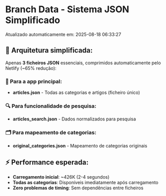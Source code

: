 # Branch Data - Sistema JSON Simplificado
Atualizado automaticamente em: 2025-08-18 06:33:27

## 🎯 Arquitetura simplificada:
Apenas **3 ficheiros JSON** essenciais, comprimidos automaticamente pelo Netlify (~65% redução):

### 📱 Para a app principal:
- **articles.json** - Todas as categorias e artigos (ficheiro único)

### 🔍 Para funcionalidade de pesquisa:
- **articles_search.json** - Dados normalizados para pesquisa

### 🗂️ Para mapeamento de categorias:
- **original_categories.json** - Mapeamento de categorias originais

## ⚡ Performance esperada:
- **Carregamento inicial**: ~426K (2-4 segundos)
- **Todas as categorias**: Disponíveis imediatamente após carregamento
- **Zero problemas de timing**: Sem dependências entre ficheiros

